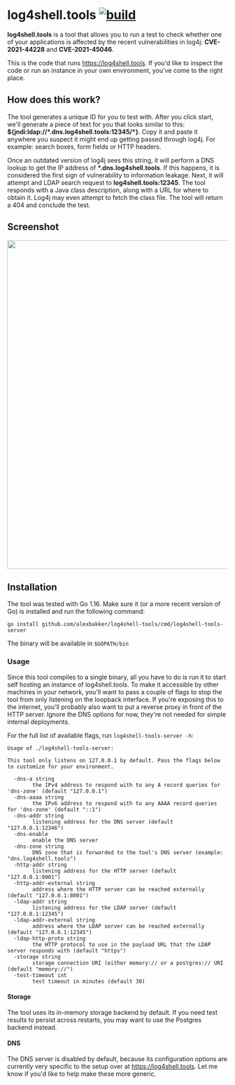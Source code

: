 # log4shell.tools [![build](https://github.com/alexbakker/log4shell-tools/actions/workflows/build.yml/badge.svg)](https://github.com/alexbakker/log4shell-tools/actions/workflows/build.yml)

__log4shell.tools__ is a tool that allows you to run a test to check whether one
of your applications is affected by the recent vulnerabilities in log4j:
__CVE-2021-44228__ and __CVE-2021-45046__.

This is the code that runs https://log4shell.tools. If you'd like to inspect the
code or run an instance in your own environment, you've come to the right
place.

## How does this work?

The tool generates a unique ID for you to test with. After you click start,
we'll generate a piece of text for you that looks similar to this:
__${jndi:ldap://\*.dns.log4shell.tools:12345/\*}__. Copy it and paste it anywhere
you suspect it might end up getting passed through log4j. For example: search
boxes, form fields or HTTP headers.

Once an outdated version of log4j sees this string, it will perform a DNS lookup
to get the IP address of __\*.dns.log4shell.tools__. If this happens, it is
considered the first sign of vulnerability to information leakage. Next, it will
attempt and LDAP search request to __log4shell.tools:12345__. The tool responds
with a Java class description, along with a URL for where to obtain it. Log4j
may even attempt to fetch the class file. The tool will return a 404 and
conclude the test.

## Screenshot

<img width="750" src="https://alexbakker.me/u/iq8qmxclfb.png"/>

## Installation

The tool was tested with Go 1.16. Make sure it (or a more recent version of Go) is
installed and run the following command:

```
go install github.com/alexbakker/log4shell-tools/cmd/log4shell-tools-server
```

The binary will be available in ``$GOPATH/bin``

### Usage

Since this tool compiles to a single binary, all you have to do is run it to
start self hosting an instance of log4shell.tools. To make it accessible by
other machines in your network, you'll want to pass a couple of flags to stop
the tool from only listening on the loopback interface. If you're exposing this
to the internet, you'll probably also want to put a reverse proxy in front of
the HTTP server. Ignore the DNS options for now, they're not needed for simple
internal deployments.

For the full list of available flags, run `log4shell-tools-server -h`:

```
Usage of ./log4shell-tools-server:

This tool only listens on 127.0.0.1 by default. Pass the flags below to customize for your environment.

  -dns-a string
    	the IPv4 address to respond with to any A record queries for 'dns-zone' (default "127.0.0.1")
  -dns-aaaa string
    	the IPv6 address to respond with to any AAAA record queries for 'dns-zone' (default "::1")
  -dns-addr string
    	listening address for the DNS server (default "127.0.0.1:12346")
  -dns-enable
    	enable the DNS server
  -dns-zone string
    	DNS zone that is forwarded to the tool's DNS server (example: "dns.log4shell.tools")
  -http-addr string
    	listening address for the HTTP server (default "127.0.0.1:8001")
  -http-addr-external string
    	address where the HTTP server can be reached externally (default "127.0.0.1:8001")
  -ldap-addr string
    	listening address for the LDAP server (default "127.0.0.1:12345")
  -ldap-addr-external string
    	address where the LDAP server can be reached externally (default "127.0.0.1:12345")
  -ldap-http-proto string
    	the HTTP protocol to use in the payload URL that the LDAP server responds with (default "https")
  -storage string
    	storage connection URI (either memory:// or a postgres:// URI (default "memory://")
  -test-timeout int
    	test timeout in minutes (default 30)
```

#### Storage

The tool uses its in-memory storage backend by default. If you need test
results to persist across restarts, you may want to use the Postgres backend instead.

#### DNS

The DNS server is disabled by default, because its configuration options are
currently very specific to the setup over at https://log4shell.tools. Let me
know if you'd like to help make these more generic.
